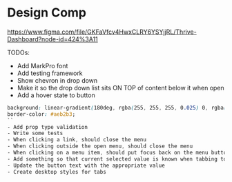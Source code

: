 # Design Comp
https://www.figma.com/file/GKFaVfcv4HwxCLRY6YSYjjRL/Thrive-Dashboard?node-id=424%3A11

TODOs:

- Add MarkPro font
- Add testing framework
- Show chevron in drop down
- Make it so the drop down list sits ON TOP of content below it when open
- Add a hover state to button

```css
background: linear-gradient(180deg, rgba(255, 255, 255, 0.025) 0, rgba(0, 17, 26, 0.05) 100%),#fff;
border-color: #aeb2b3;
``
- Add prop type validation
- Write some tests
- When clicking a link, should close the menu
- When clicking outside the open menu, should close the menu
- When clicking on a menu item, should put focus back on the menu button
- Add something so that current selected value is known when tabbing to the button
- Update the button text with the appropriate value
- Create desktop styles for tabs
